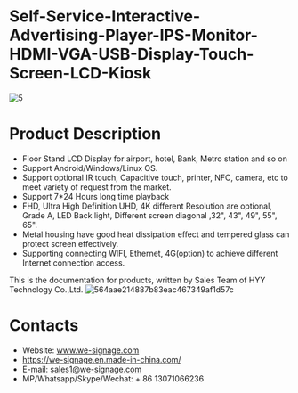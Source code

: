 # Self-Service-Interactive-Advertising-Player-IPS-Monitor-HDMI-VGA-USB-Display-Touch-Screen-LCD-Kiosk
![5](https://user-images.githubusercontent.com/117702559/224278451-f63c2467-4c4e-4631-a615-6ed35959bf16.jpg)

# Product Description
- Floor Stand LCD Display for airport, hotel, Bank, Metro station and so on
- Support Android/Windows/Linux OS.
- Support optional IR touch, Capacitive touch, printer, NFC, camera, etc to meet variety of request from the market.
- Support 7*24 Hours long time playback 
- FHD, Ultra High Definition UHD, 4K different Resolution are optional, Grade A, LED Back light, Different screen diagonal ,32", 43", 49", 55", 65".
- Metal housing have good heat dissipation effect and tempered glass can protect screen effectively.
- Supporting connecting WIFI, Ethernet, 4G(option) to achieve different Internet connection access.

This is the documentation for products, written by Sales Team of HYY Technology Co.,Ltd.
![564aae214887b83eac467349af1d57c](https://user-images.githubusercontent.com/117702559/224278268-42c815bf-3986-4f47-9e62-b532d0419bbe.png)



# Contacts
- Website: www.we-signage.com
- https://we-signage.en.made-in-china.com/
- E-mail: sales1@we-signage.com
- MP/Whatsapp/Skype/Wechat: + 86 13071066236
